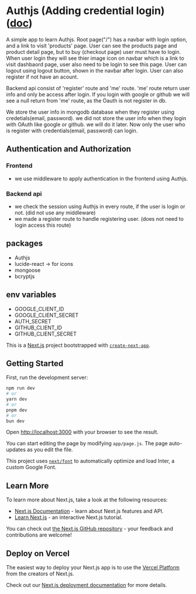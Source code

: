 # Authjs (Adding credential login) ([doc](https://authjs.dev/))

A simple app to learn Authjs. Root page("/") has a navbar with login option, and a link to visit 'products' page. User can see the products page and product detail page, but to buy (checkout page) user must have to login. When user login they will see thier image icon on navbar which is a link to visit dashbaord page, user also need to be login to see this page. User can logout using logout button, shown in the navbar after login. User can also register if not have an acount.

Backend api consist of 'register' route and 'me' route. 'me' route return user info and only be access after login. If you login with google or github we will see a null return from 'me' route, as the Oauth is not register in db.

We store the user info in mongodb database when they register using credetials(email, password). we did not store the user info when they login with OAuth like google or github. we will do it later. Now only the user who is register with credentials(email, password) can login.

## Authentication and Authorization

### Frontend

- we use middleware to apply authentication in the frontend using Authjs.

### Backend api

- we check the session using Authjs in every route, if the user is login or not. (did not use any middleware)
- we made a register route to handle registering user. (does not need to login access this route)

## packages

- Authjs
- lucide-react -> for icons
- mongoose
- bcryptjs

## env variables

- GOOGLE_CLIENT_ID
- GOOGLE_CLIENT_SECRET
- AUTH_SECRET
- GITHUB_CLIENT_ID
- GITHUB_CLIENT_SECRET

This is a [Next.js](https://nextjs.org/) project bootstrapped with [`create-next-app`](https://github.com/vercel/next.js/tree/canary/packages/create-next-app).

## Getting Started

First, run the development server:

```bash
npm run dev
# or
yarn dev
# or
pnpm dev
# or
bun dev
```

Open [http://localhost:3000](http://localhost:3000) with your browser to see the result.

You can start editing the page by modifying `app/page.js`. The page auto-updates as you edit the file.

This project uses [`next/font`](https://nextjs.org/docs/basic-features/font-optimization) to automatically optimize and load Inter, a custom Google Font.

## Learn More

To learn more about Next.js, take a look at the following resources:

- [Next.js Documentation](https://nextjs.org/docs) - learn about Next.js features and API.
- [Learn Next.js](https://nextjs.org/learn) - an interactive Next.js tutorial.

You can check out [the Next.js GitHub repository](https://github.com/vercel/next.js/) - your feedback and contributions are welcome!

## Deploy on Vercel

The easiest way to deploy your Next.js app is to use the [Vercel Platform](https://vercel.com/new?utm_medium=default-template&filter=next.js&utm_source=create-next-app&utm_campaign=create-next-app-readme) from the creators of Next.js.

Check out our [Next.js deployment documentation](https://nextjs.org/docs/deployment) for more details.
